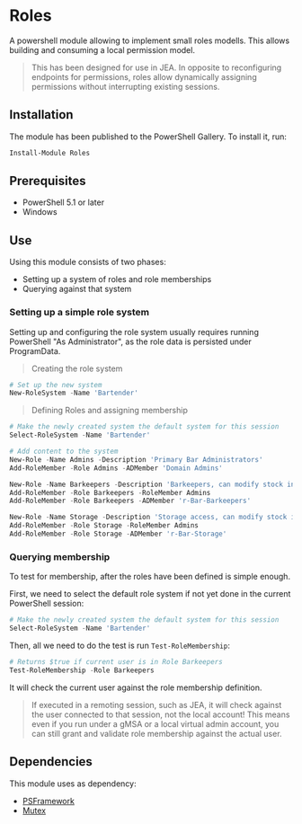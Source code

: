 ﻿# Roles

A powershell module allowing to implement small roles modells.
This allows building and consuming a local permission model.

> This has been designed for use in JEA.
> In opposite to reconfiguring endpoints for permissions, roles allow dynamically assigning permissions without interrupting existing sessions.

## Installation

The module has been published to the PowerShell Gallery. To install it, run:

```powershell
Install-Module Roles
```

## Prerequisites

+ PowerShell 5.1 or later
+ Windows

## Use

Using this module consists of two phases:

+ Setting up a system of roles and role memberships
+ Querying against that system

### Setting up a simple role system

Setting up and configuring the role system usually requires running PowerShell "As Administrator", as the role data is persisted under ProgramData.

> Creating the role system

```powershell
# Set up the new system
New-RoleSystem -Name 'Bartender'
```

> Defining Roles and assigning membership

```powershell
# Make the newly created system the default system for this session
Select-RoleSystem -Name 'Bartender'

# Add content to the system
New-Role -Name Admins -Description 'Primary Bar Administrators'
Add-RoleMember -Role Admins -ADMember 'Domain Admins'

New-Role -Name Barkeepers -Description 'Barkeepers, can modify stock in bar section'
Add-RoleMember -Role Barkeepers -RoleMember Admins
Add-RoleMember -Role Barkeepers -ADMember 'r-Bar-Barkeepers'

New-Role -Name Storage -Description 'Storage access, can modify stock in the storage section'
Add-RoleMember -Role Storage -RoleMember Admins
Add-RoleMember -Role Storage -ADMember 'r-Bar-Storage'
```

### Querying membership

To test for membership, after the roles have been defined is simple enough.

First, we need to select the default role system if not yet done in the current PowerShell session:

```powershell
# Make the newly created system the default system for this session
Select-RoleSystem -Name 'Bartender'
```

Then, all we need to do the test is run `Test-RoleMembership`:

```powershell
# Returns $true if current user is in Role Barkeepers
Test-RoleMembership -Role Barkeepers
```

It will check the current user against the role membership definition.

> If executed in a remoting session, such as JEA, it will check against the user connected to that session, not the local account!
> This means even if you run under a gMSA or a local virtual admin account, you can still grant and validate role membership against the actual user.

## Dependencies

This module uses as dependency:

+ [PSFramework](https://psframework.org)
+ [Mutex](https://github.com/FriedrichWeinmann/Mutex)
